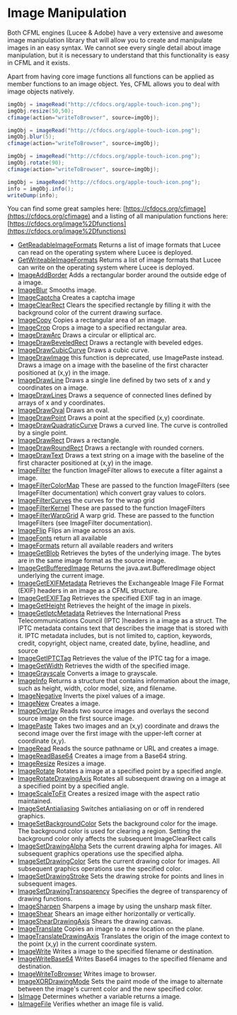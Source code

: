 # Image Manipulation

Both CFML engines \(Lucee & Adobe\) have a very extensive and awesome image manipulation library that will allow you to create and manipulate images in an easy syntax.  We cannot see every single detail about image manipulation, but it is necessary to understand that this functionality is easy in CFML and it exists.  

Apart from having core image functions all functions can be applied as member functions to an image object.  Yes, CFML allows you to deal with image objects natively.

```java
imgObj = imageRead("http://cfdocs.org/apple-touch-icon.png");
imgObj.resize(50,50);
cfimage(action="writeToBrowser", source=imgObj);

imgObj = imageRead("http://cfdocs.org/apple-touch-icon.png");
imgObj.blur(5);
cfimage(action="writeToBrowser", source=imgObj);

imgObj = imageRead("http://cfdocs.org/apple-touch-icon.png");
imgObj.rotate(90);
cfimage(action="writeToBrowser", source=imgObj);

imgObj = imageRead("http://cfdocs.org/apple-touch-icon.png");
info = imgObj.info();
writeDump(info);
```

You can find some great samples here: [https://cfdocs.org/cfimage](https://cfdocs.org/cfimage) and a listing of all manipulation functions here: [https://cfdocs.org/image%2Dfunctions](https://cfdocs.org/image%2Dfunctions)

* [GetReadableImageFormats](https://docs.lucee.org/reference/functions/getreadableimageformats.html) Returns a list of image formats that Lucee can read on the operating system where Lucee is deployed.
* [GetWriteableImageFormats](https://docs.lucee.org/reference/functions/getwriteableimageformats.html) Returns a list of image formats that Lucee can write on the operating system where Lucee is deployed.
* [ImageAddBorder](https://docs.lucee.org/reference/functions/imageaddborder.html) Adds a rectangular border around the outside edge of a image.
* [ImageBlur](https://docs.lucee.org/reference/functions/imageblur.html) Smooths image.
* [ImageCaptcha](https://docs.lucee.org/reference/functions/imagecaptcha.html) Creates a captcha image
* [ImageClearRect](https://docs.lucee.org/reference/functions/imageclearrect.html) Clears the specified rectangle by filling it with the background color of the current drawing surface.
* [ImageCopy](https://docs.lucee.org/reference/functions/imagecopy.html) Copies a rectangular area of an image.
* [ImageCrop](https://docs.lucee.org/reference/functions/imagecrop.html) Crops a image to a specified rectangular area.
* [ImageDrawArc](https://docs.lucee.org/reference/functions/imagedrawarc.html) Draws a circular or elliptical arc.
* [ImageDrawBeveledRect](https://docs.lucee.org/reference/functions/imagedrawbeveledrect.html) Draws a rectangle with beveled edges.
* [ImageDrawCubicCurve](https://docs.lucee.org/reference/functions/imagedrawcubiccurve.html) Draws a cubic curve.
* [ImageDrawImage](https://docs.lucee.org/reference/functions/imagedrawimage.html) this function is deprecated, use ImagePaste instead. Draws a image on a image with the baseline of the first character positioned at \(x,y\) in the image.
* [ImageDrawLine](https://docs.lucee.org/reference/functions/imagedrawline.html) Draws a single line defined by two sets of x and y coordinates on a image.
* [ImageDrawLines](https://docs.lucee.org/reference/functions/imagedrawlines.html) Draws a sequence of connected lines defined by arrays of x and y coordinates.
* [ImageDrawOval](https://docs.lucee.org/reference/functions/imagedrawoval.html) Draws an oval.
* [ImageDrawPoint](https://docs.lucee.org/reference/functions/imagedrawpoint.html) Draws a point at the specified \(x,y\) coordinate.
* [ImageDrawQuadraticCurve](https://docs.lucee.org/reference/functions/imagedrawquadraticcurve.html) Draws a curved line. The curve is controlled by a single point.
* [ImageDrawRect](https://docs.lucee.org/reference/functions/imagedrawrect.html) Draws a rectangle.
* [ImageDrawRoundRect](https://docs.lucee.org/reference/functions/imagedrawroundrect.html) Draws a rectangle with rounded corners.
* [ImageDrawText](https://docs.lucee.org/reference/functions/imagedrawtext.html) Draws a text string on a image with the baseline of the first character positioned at \(x,y\) in the image.
* [ImageFilter](https://docs.lucee.org/reference/functions/imagefilter.html) the function ImageFilter allows to execute a filter against a image.
* [ImageFilterColorMap](https://docs.lucee.org/reference/functions/imagefiltercolormap.html) These are passed to the function ImageFilters \(see ImageFilter documentation\) which convert gray values to colors.
* [ImageFilterCurves](https://docs.lucee.org/reference/functions/imagefiltercurves.html) the curves for the wrap grid
* [ImageFilterKernel](https://docs.lucee.org/reference/functions/imagefilterkernel.html) These are passed to the function ImageFilters
* [ImageFilterWarpGrid](https://docs.lucee.org/reference/functions/imagefilterwarpgrid.html) A warp grid. These are passed to the function ImageFilters \(see ImageFilter documentation\).
* [ImageFlip](https://docs.lucee.org/reference/functions/imageflip.html) Flips an image across an axis.
* [ImageFonts](https://docs.lucee.org/reference/functions/imagefonts.html) return all available
* [ImageFormats](https://docs.lucee.org/reference/functions/imageformats.html) return all available readers and writers
* [ImageGetBlob](https://docs.lucee.org/reference/functions/imagegetblob.html) Retrieves the bytes of the underlying image. The bytes are in the same image format as the source image.
* [ImageGetBufferedImage](https://docs.lucee.org/reference/functions/imagegetbufferedimage.html) Returns the java.awt.BufferedImage object underlying the current image.
* [ImageGetEXIFMetadata](https://docs.lucee.org/reference/functions/imagegetexifmetadata.html) Retrieves the Exchangeable Image File Format \(EXIF\) headers in an image as a CFML structure.
* [ImageGetEXIFTag](https://docs.lucee.org/reference/functions/imagegetexiftag.html) Retrieves the specified EXIF tag in an image.
* [ImageGetHeight](https://docs.lucee.org/reference/functions/imagegetheight.html) Retrieves the height of the image in pixels.
* [ImageGetIptcMetadata](https://docs.lucee.org/reference/functions/imagegetiptcmetadata.html) Retrieves the International Press Telecommunications Council \(IPTC \)headers in a image as a struct. The IPTC metadata contains text that describes the image that is stored with it. IPTC metadata includes, but is not limited to, caption, keywords, credit, copyright, object name, created date, byline, headline, and source
* [ImageGetIPTCTag](https://docs.lucee.org/reference/functions/imagegetiptctag.html) Retrieves the value of the IPTC tag for a image.
* [ImageGetWidth](https://docs.lucee.org/reference/functions/imagegetwidth.html) Retrieves the width of the specified image.
* [ImageGrayscale](https://docs.lucee.org/reference/functions/imagegrayscale.html) Converts a image to grayscale.
* [ImageInfo](https://docs.lucee.org/reference/functions/imageinfo.html) Returns a structure that contains information about the image, such as height, width, color model, size, and filename.
* [ImageNegative](https://docs.lucee.org/reference/functions/imagenegative.html) Inverts the pixel values of a image.
* [ImageNew](https://docs.lucee.org/reference/functions/imagenew.html) Creates a image.
* [ImageOverlay](https://docs.lucee.org/reference/functions/imageoverlay.html) Reads two source images and overlays the second source image on the first source image.
* [ImagePaste](https://docs.lucee.org/reference/functions/imagepaste.html) Takes two images and an \(x,y\) coordinate and draws the second image over the first image with the upper-left corner at coordinate \(x,y\).
* [ImageRead](https://docs.lucee.org/reference/functions/imageread.html) Reads the source pathname or URL and creates a image.
* [ImageReadBase64](https://docs.lucee.org/reference/functions/imagereadbase64.html) Creates a image from a Base64 string.
* [ImageResize](https://docs.lucee.org/reference/functions/imageresize.html) Resizes a image.
* [ImageRotate](https://docs.lucee.org/reference/functions/imagerotate.html) Rotates a image at a specified point by a specified angle.
* [ImageRotateDrawingAxis](https://docs.lucee.org/reference/functions/imagerotatedrawingaxis.html) Rotates all subsequent drawing on a image at a specified point by a specified angle.
* [ImageScaleToFit](https://docs.lucee.org/reference/functions/imagescaletofit.html) Creates a resized image with the aspect ratio maintained.
* [ImageSetAntialiasing](https://docs.lucee.org/reference/functions/imagesetantialiasing.html) Switches antialiasing on or off in rendered graphics.
* [ImageSetBackgroundColor](https://docs.lucee.org/reference/functions/imagesetbackgroundcolor.html) Sets the background color for the image. The background color is used for clearing a region. Setting the background color only affects the subsequent ImageClearRect calls
* [ImageSetDrawingAlpha](https://docs.lucee.org/reference/functions/imagesetdrawingalpha.html) Sets the current drawing alpha for images. All subsequent graphics operations use the specified alpha.
* [ImageSetDrawingColor](https://docs.lucee.org/reference/functions/imagesetdrawingcolor.html) Sets the current drawing color for images. All subsequent graphics operations use the specified color.
* [ImageSetDrawingStroke](https://docs.lucee.org/reference/functions/imagesetdrawingstroke.html) Sets the drawing stroke for points and lines in subsequent images.
* [ImageSetDrawingTransparency](https://docs.lucee.org/reference/functions/imagesetdrawingtransparency.html) Specifies the degree of transparency of drawing functions.
* [ImageSharpen](https://docs.lucee.org/reference/functions/imagesharpen.html) Sharpens a image by using the unsharp mask filter.
* [ImageShear](https://docs.lucee.org/reference/functions/imageshear.html) Shears an image either horizontally or vertically.
* [ImageShearDrawingAxis](https://docs.lucee.org/reference/functions/imagesheardrawingaxis.html) Shears the drawing canvas.
* [ImageTranslate](https://docs.lucee.org/reference/functions/imagetranslate.html) Copies an image to a new location on the plane.
* [ImageTranslateDrawingAxis](https://docs.lucee.org/reference/functions/imagetranslatedrawingaxis.html) Translates the origin of the image context to the point \(x,y\) in the current coordinate system.
* [ImageWrite](https://docs.lucee.org/reference/functions/imagewrite.html) Writes a image to the specified filename or destination.
* [ImageWriteBase64](https://docs.lucee.org/reference/functions/imagewritebase64.html) Writes Base64 images to the specified filename and destination.
* [ImageWriteToBrowser](https://docs.lucee.org/reference/functions/imagewritetobrowser.html) Writes image to browser.
* [ImageXORDrawingMode](https://docs.lucee.org/reference/functions/imagexordrawingmode.html) Sets the paint mode of the image to alternate between the image's current color and the new specified color.
* [IsImage](https://docs.lucee.org/reference/functions/isimage.html) Determines whether a variable returns a image.
* [IsImageFile](https://docs.lucee.org/reference/functions/isimagefile.html) Verifies whether an image file is valid.



